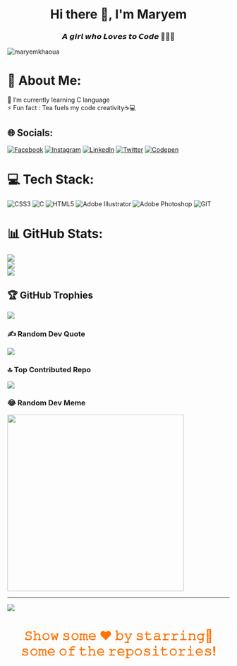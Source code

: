<h1 align="center">Hi there 👋, I'm Maryem</h1>
<h3 align="center">𝘼 𝙜𝙞𝙧𝙡 𝙬𝙝𝙤 𝙇𝙤𝙫𝙚𝙨 𝙩𝙤 𝘾𝙤𝙙𝙚 👩🏻‍💻</h3>

<p align="left"> <img src="https://komarev.com/ghpvc/?username=maryemkhaoua&label=Profile%20views&color=0e75b6&style=flat" alt="maryemkhaoua" /> </p>


# 💫 About Me:
🌱  I’m currently learning C language<br>⚡ Fun fact : Tea fuels my code creativity☕💻


## 🌐 Socials:
[![Facebook](https://img.shields.io/badge/Facebook-%231877F2.svg?logo=Facebook&logoColor=white)](https://facebook.com/khaouamaryem) [![Instagram](https://img.shields.io/badge/Instagram-%23E4405F.svg?logo=Instagram&logoColor=white)](https://instagram.com/maryemkhaoua) [![LinkedIn](https://img.shields.io/badge/LinkedIn-%230077B5.svg?logo=linkedin&logoColor=white)](https://linkedin.com/in/maryem-khaoua) [![Twitter](https://img.shields.io/badge/Twitter-%231DA1F2.svg?logo=Twitter&logoColor=white)](https://twitter.com/maryem_khaoua) [![Codepen](https://img.shields.io/badge/Codepen-000000?style=for-the-badge&logo=codepen&logoColor=white)](https://codepen.io/mitraqa) 

# 💻 Tech Stack:
![CSS3](https://img.shields.io/badge/css3-%231572B6.svg?style=for-the-badge&logo=css3&logoColor=white) ![C](https://img.shields.io/badge/c-%2300599C.svg?style=for-the-badge&logo=c&logoColor=white) ![HTML5](https://img.shields.io/badge/html5-%23E34F26.svg?style=for-the-badge&logo=html5&logoColor=white) ![Adobe Illustrator](https://img.shields.io/badge/adobeillustrator-%23FF9A00.svg?style=for-the-badge&logo=adobeillustrator&logoColor=white) ![Adobe Photoshop](https://img.shields.io/badge/adobephotoshop-%2331A8FF.svg?style=for-the-badge&logo=adobephotoshop&logoColor=white) ![GIT](https://img.shields.io/badge/Git-fc6d26?style=for-the-badge&logo=git&logoColor=white)
# 📊 GitHub Stats:
![](https://github-readme-stats.vercel.app/api?username=MaryemKhaoua&theme=dracula&hide_border=false&include_all_commits=true&count_private=true)<br/>
![](https://github-readme-streak-stats.herokuapp.com/?user=MaryemKhaoua&theme=dracula&hide_border=false)<br/>
![](https://github-readme-stats.vercel.app/api/top-langs/?username=MaryemKhaoua&theme=dracula&hide_border=false&include_all_commits=true&count_private=true&layout=compact)

## 🏆 GitHub Trophies
![](https://github-profile-trophy.vercel.app/?username=MaryemKhaoua&theme=dracula&no-frame=false&no-bg=false&margin-w=4)

### ✍️ Random Dev Quote
![](https://quotes-github-readme.vercel.app/api?type=horizontal&theme=radical)

### 🔝 Top Contributed Repo
![](https://github-contributor-stats.vercel.app/api?username=MaryemKhaoua&limit=5&theme=dracula&combine_all_yearly_contributions=true)


### 😂 Random Dev Meme
<img src='https://randommeme-five.vercel.app/' style="height: 400px;"/>

---
[![](https://visitcount.itsvg.in/api?id=MaryemKhaoua&label=Profile%20Views&icon=7&pretty=true)](https://visitcount.itsvg.in)

<!-- Proudly created with GPRM ( https://gprm.itsvg.in ) -->

<h1 align="center" style="color:#FC7300;">𝚂𝚑𝚘𝚠 𝚜𝚘𝚖𝚎 ❤️ 𝚋𝚢 𝚜𝚝𝚊𝚛𝚛𝚒𝚗𝚐🌟 𝚜𝚘𝚖𝚎 𝚘𝚏 𝚝𝚑𝚎 𝚛𝚎𝚙𝚘𝚜𝚒𝚝𝚘𝚛𝚒𝚎𝚜!</h1>
